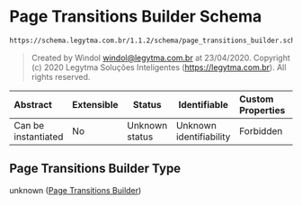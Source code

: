 # Page Transitions Builder Schema

```txt
https://schema.legytma.com.br/1.1.2/schema/page_transitions_builder.schema.json
```




> Created by Windol [windol@legytma.com.br](mailto:windol@legytma.com.br) at 23/04/2020.
> Copyright (c) 2020 Legytma Soluções Inteligentes (<https://legytma.com.br>). All rights reserved.
>

| Abstract            | Extensible | Status         | Identifiable            | Custom Properties | Additional Properties | Access Restrictions | Defined In                                                                                                    |
| :------------------ | ---------- | -------------- | ----------------------- | :---------------- | --------------------- | ------------------- | ------------------------------------------------------------------------------------------------------------- |
| Can be instantiated | No         | Unknown status | Unknown identifiability | Forbidden         | Allowed               | none                | [page_transitions_builder.schema.json](../schema/page_transitions_builder.schema.json) |

## Page Transitions Builder Type

unknown ([Page Transitions Builder](page_transitions_builder.md))
